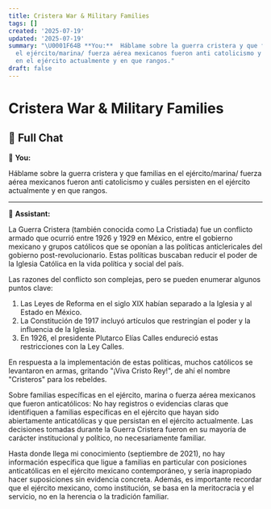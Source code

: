 ```yaml
---
title: Cristera War & Military Families
tags: []
created: '2025-07-19'
updated: '2025-07-19'
summary: "\U0001F64B **You:**  Háblame sobre la guerra cristera y que familias en
  el ejército/marina/ fuerza aérea mexicanos fueron anti catolicismo y cuáles persisten
  en el ejército actualmente y en que rangos."
draft: false
---
```


# Cristera War & Military Families

## 🧠 Full Chat

🙋 **You:**

Háblame sobre la guerra cristera y que familias en el ejército/marina/ fuerza aérea mexicanos fueron anti catolicismo y cuáles persisten en el ejército actualmente y en que rangos.

---

🤖 **Assistant:**

La Guerra Cristera (también conocida como La Cristiada) fue un conflicto armado que ocurrió entre 1926 y 1929 en México, entre el gobierno mexicano y grupos católicos que se oponían a las políticas anticlericales del gobierno post-revolucionario. Estas políticas buscaban reducir el poder de la Iglesia Católica en la vida política y social del país.

Las razones del conflicto son complejas, pero se pueden enumerar algunos puntos clave:
1. Las Leyes de Reforma en el siglo XIX habían separado a la Iglesia y al Estado en México.
2. La Constitución de 1917 incluyó artículos que restringían el poder y la influencia de la Iglesia.
3. En 1926, el presidente Plutarco Elías Calles endureció estas restricciones con la Ley Calles.

En respuesta a la implementación de estas políticas, muchos católicos se levantaron en armas, gritando "¡Viva Cristo Rey!", de ahí el nombre "Cristeros" para los rebeldes.

Sobre familias específicas en el ejército, marina o fuerza aérea mexicanos que fueron anticatólicos: No hay registros o evidencias claras que identifiquen a familias específicas en el ejército que hayan sido abiertamente anticatólicas y que persistan en el ejército actualmente. Las decisiones tomadas durante la Guerra Cristera fueron en su mayoría de carácter institucional y político, no necesariamente familiar.

Hasta donde llega mi conocimiento (septiembre de 2021), no hay información específica que ligue a familias en particular con posiciones anticatólicas en el ejército mexicano contemporáneo, y sería inapropiado hacer suposiciones sin evidencia concreta. Además, es importante recordar que el ejército mexicano, como institución, se basa en la meritocracia y el servicio, no en la herencia o la tradición familiar.